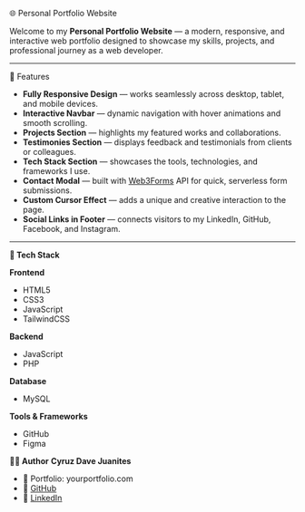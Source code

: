 🌐 Personal Portfolio Website

Welcome to my **Personal Portfolio Website** — a modern, responsive, and interactive web portfolio designed to showcase my skills, projects, and professional journey as a web developer.

---

🚀 Features

- **Fully Responsive Design** — works seamlessly across desktop, tablet, and mobile devices.  
- **Interactive Navbar** — dynamic navigation with hover animations and smooth scrolling.  
- **Projects Section** — highlights my featured works and collaborations.  
- **Testimonies Section** — displays feedback and testimonials from clients or colleagues.  
- **Tech Stack Section** — showcases the tools, technologies, and frameworks I use.  
- **Contact Modal** — built with [Web3Forms](https://web3forms.com/) API for quick, serverless form submissions.  
- **Custom Cursor Effect** — adds a unique and creative interaction to the page.  
- **Social Links in Footer** — connects visitors to my LinkedIn, GitHub, Facebook, and Instagram.

---

**🧩 Tech Stack**

**Frontend**
- HTML5  
- CSS3  
- JavaScript  
- TailwindCSS  

**Backend**
- JavaScript  
- PHP  

**Database**
- MySQL  

**Tools & Frameworks**
- GitHub  
- Figma  

**👨‍💻 Author**
**Cyruz Dave Juanites**
- 💼 Portfolio: yourportfolio.com
- 🐙 [GitHub](https://github.com/cyruzwebdeve)
- 💬 [LinkedIn](https://www.linkedin.com/in/cyruz-juanites-/)
